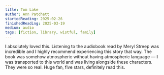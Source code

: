 ```yaml
---
title: Tom Lake
author: Ann Patchett
startedReading: 2025-02-26
finishedReading: 2025-03-19
medium: audio
tags: [fiction, library, wistful, family]
---
```


I absolutely loved this. Listening to the audiobook read by Meryl Streep was incredible and I highly recommend experiencing this story that way. The book was somehow atmospheric without having atmospheric language — I was transported to this world and was living alongside these characters. They were so real. Huge fan, five stars, definitely read this.
